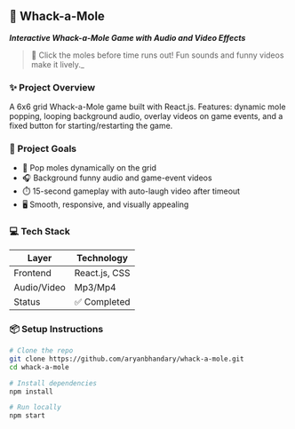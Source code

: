 ## 🐹 Whack-a-Mole  

**_Interactive Whack-a-Mole Game with Audio and Video Effects_**  

> 🎯 Click the moles before time runs out! Fun sounds and funny videos make it lively._  

### ✨ Project Overview

A 6x6 grid Whack-a-Mole game built with React.js. Features: dynamic mole popping, looping background audio, overlay videos on game events, and a fixed button for starting/restarting the game.

### 🧠 Project Goals

- 🐹 Pop moles dynamically on the grid
- 🎧 Background funny audio and game-event videos 
- ⏱️ 15-second gameplay with auto-laugh video after timeout 
- 🖥️ Smooth, responsive, and visually appealing

### 💻 Tech Stack

| Layer      | Technology          |
|------------|-------------------|
| Frontend   | React.js, CSS      |
| Audio/Video    | Mp3/Mp4               |
| Status     | ✅ Completed        |

### 📦 Setup Instructions

```bash
# Clone the repo
git clone https://github.com/aryanbhandary/whack-a-mole.git
cd whack-a-mole

# Install dependencies
npm install

# Run locally
npm start
